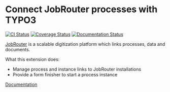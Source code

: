 # Connect JobRouter processes with TYPO3

[![CI Status](https://github.com/brotkrueml/typo3-jobrouter-process/workflows/CI/badge.svg?branch=master)](https://github.com/brotkrueml/typo3-jobrouter-process/actions?query=workflow%3ACI)
[![Coverage Status](https://coveralls.io/repos/github/brotkrueml/typo3-jobrouter-process/badge.svg?branch=master)](https://coveralls.io/github/brotkrueml/typo3-jobrouter-process?branch=master)
[![Documentation Status](https://readthedocs.org/projects/typo3-jobrouter-process/badge/?version=latest)](https://typo3-jobrouter.readthedocs.io/projects/process/)

[JobRouter](https://www.jobrouter.com/) is a scalable digitization
platform which links processes, data and documents.

What this extension does:
  * Manage process and instance links to JobRouter installations
  * Provide a form finisher to start a process instance

[Documentation](https://typo3-jobrouter.readthedocs.io/projects/process/)
